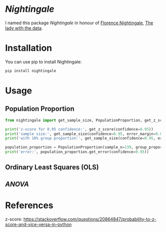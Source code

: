 # *Nightingale*

I named this package *Nightingale* in honour of 
[Florence Nightingale](https://en.wikipedia.org/wiki/Florence_Nightingale), 
[The lady with the data](https://thisisstatistics.org/florence-nightingale-the-lady-with-the-data/).

# Installation

You can use pip to install Nightingale:

```bash
pip install nightingale
```

# Usage

## Population Proportion

```python
from nightingale import get_sample_size, PopulationProportion, get_z_score

print('z-score for 0.95 confidence:', get_z_score(confidence=0.95))
print('sample size:', get_sample_size(confidence=0.95, error_margin=0.05, population_size=1000))
print('with 10% group proportion:', get_sample_size(confidence=0.95, error_margin=0.05, population_size=1000, group_proportion=0.1))

population_proportion = PopulationProportion(sample_n=239, group_proportion=0.5)
print('error:', population_proportion.get_error(confidence=0.95))
```

## Ordinary Least Squares (OLS)


## *ANOVA*


# References
z-score: https://stackoverflow.com/questions/20864847/probability-to-z-score-and-vice-versa-in-python

